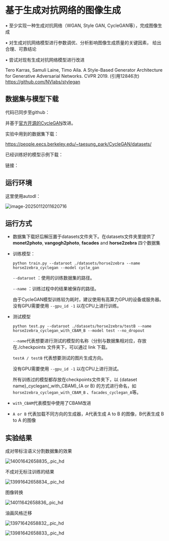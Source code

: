 # 基于生成对抗网络的图像生成

•  至少实现一种生成对抗网络（WGAN, Style GAN, CycleGAN等），完成图像生成 

•  对生成对抗网络模型进行参数调优、分析影响图像生成质量的关键因素， 给出合理、可靠结论

 •  尝试对现有生成对抗网络模型进行改进

 Tero Karras, Samuli Laine, Timo Aila. A Style-Based Generator Architecture for Generative Adversarial Networks. CVPR 2019.  (引用12846次) https://github.com/NVlabs/stylegan

## 数据集与模型下载

代码已同步至github：

并基于[官方开源的CycleGAN](https://github.com/junyanz/pytorch-CycleGAN-and-pix2pix)改进。

实验中用到的数据集下载：

https://people.eecs.berkeley.edu/~taesung_park/CycleGAN/datasets/

已经训练好的模型示例下载：

链接：

## 运行环境

这里使用autodl：

![image-20250112011620716](https://xyy9233.oss-cn-beijing.aliyuncs.com/hexoblog/image-20250112011620716.png)



## 运行方式

- 数据集下载好后解压置于datasets文件夹下。在datasets文件夹里提供了**monet2photo**, **vangogh2photo**, **facades** and **horse2zebra** 四个数据集

- 训练模型：

  ```shell
  python train.py --dataroot ./datasets/horse2zebra --name 			horse2zebra_cyclegan --model cycle_gan
  ```

  `--dataroot` ：使用的训练数据集的路径。

  `--name` ：训练过程中的结果被保存的路径。

  由于CycleGAN模型训练较为耗时，建议使用有高算力GPU的设备或服务器。没有GPU需要使用 `--gpu_id -1` 以在CPU上进行训练。

- 测试模型

  ```shell
  python test.py --dataroot ./datasets/horse2zebra/testB --name horse2zebra_cyclegan_with_CBAM_B --model test --no_dropout
  ```

  `--name`代表想要进行测试的模型的名称（分别与数据集相对应，存放在./checkpoints 文件夹下，可以通过 link 下载。

  `testA / testB` 代表想要测试的图片生成方向。

  没有GPU需要使用 `--gpu_id -1` 以在CPU上进行测试。

  所有训练过的模型都存放在checkpoints文件夹下，以 {dataset name}\_cyclegan(\_with\_CBAM)\_{A or B} 的方式进行命名，如``horse2zebra_cyclegan_with_CBAM_B`` 、`facades_cyclegan_A`等。

- ``with_CBAM``代表模型中使用了CBAM改进

- `A or B` 代表加载不同方向的生成器，A代表生成 A to B 的图像，B代表生成 B to A 的图像

## 实验结果

成对带标注语义分割数据集的效果

![14001642658835_.pic_hd](https://xyy9233.oss-cn-beijing.aliyuncs.com/hexoblog/14001642658835_.pic_hd.jpg)

不成对无标注训练的结果

![13991642658834_.pic_hd](https://xyy9233.oss-cn-beijing.aliyuncs.com/hexoblog/13991642658834_.pic_hd.jpg)

图像转换

![14011642658836_.pic_hd](https://xyy9233.oss-cn-beijing.aliyuncs.com/hexoblog/14011642658836_.pic_hd.jpg)

油画风格迁移

![13971642658832_.pic_hd](https://xyy9233.oss-cn-beijing.aliyuncs.com/hexoblog/13971642658832_.pic_hd.jpg)

![13981642658833_.pic_hd](https://xyy9233.oss-cn-beijing.aliyuncs.com/hexoblog/13981642658833_.pic_hd.jpg)

